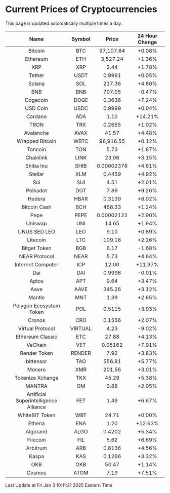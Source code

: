 # Current Prices of Cryptocurrencies
This page is updated automatically multiple times a day.

| Name | Symbol | Price | 24 Hour Change |
| :---: |:---:| :---: | :---: |
| Bitcoin | BTC | 97,107.64 | +0.08% |
| Ethereum | ETH | 3,527.24 | +1.36% |
| XRP | XRP | 2.44 | +1.78% |
| Tether | USDT | 0.9991 | +0.05% |
| Solana | SOL | 217.36 | +4.80% |
| BNB | BNB | 707.05 | -0.47% |
| Dogecoin | DOGE | 0.3636 | +7.24% |
| USD Coin | USDC | 0.9999 | +0.04% |
| Cardano | ADA | 1.10 | +14.21% |
| TRON | TRX | 0.2655 | +1.02% |
| Avalanche | AVAX | 41.57 | +4.48% |
| Wrapped Bitcoin | WBTC | 96,916.55 | +0.12% |
| Toncoin | TON | 5.73 | +1.87% |
| Chainlink | LINK | 23.06 | +3.15% |
| Shiba Inu | SHIB | 0.00002376 | +4.61% |
| Stellar | XLM | 0.4459 | +4.92% |
| Sui | SUI | 4.51 | +2.01% |
| Polkadot | DOT | 7.89 | +9.26% |
| Hedera | HBAR | 0.3139 | +8.02% |
| Bitcoin Cash | BCH | 468.33 | +1.24% |
| Pepe | PEPE | 0.00002122 | +2.90% |
| Uniswap | UNI | 14.65 | +1.94% |
| UNUS SED LEO | LEO | 9.10 | +0.89% |
| Litecoin | LTC | 109.18 | +2.26% |
| Bitget Token | BGB | 6.17 | -1.68% |
| NEAR Protocol | NEAR | 5.73 | +4.64% |
| Internet Computer | ICP | 12.00 | +11.97% |
| Dai | DAI | 0.9996 | -0.01% |
| Aptos | APT | 9.64 | +3.47% |
| Aave | AAVE | 345.26 | +3.12% |
| Mantle | MNT | 1.39 | +2.65% |
| Polygon Ecosystem Token | POL | 0.5115 | +3.93% |
| Cronos | CRO | 0.1556 | +2.07% |
| Virtual Protocol | VIRTUAL | 4.23 | -9.02% |
| Ethereum Classic | ETC | 27.88 | +4.13% |
| VeChain | VET | 0.05162 | +7.91% |
| Render Token | RENDER | 7.92 | +3.83% |
| bittensor | TAO | 556.91 | +5.77% |
| Monero | XMR | 201.56 | +3.01% |
| Tokenize Xchange | TKX | 45.29 | +5.38% |
| MANTRA | OM | 3.88 | +2.05% |
| Artificial Superintelligence Alliance | FET | 1.49 | +6.67% |
| WhiteBIT Token | WBT | 24.71 | +0.00% |
| Ethena | ENA | 1.20 | +12.63% |
| Algorand | ALGO | 0.4202 | +5.34% |
| Filecoin | FIL | 5.62 | +6.69% |
| Arbitrum | ARB | 0.8136 | +4.56% |
| Kaspa | KAS | 0.1266 | +3.32% |
| OKB | OKB | 50.47 | +1.14% |
| Cosmos | ATOM | 7.19 | +7.51% |

Last Update at Fri Jan  3 10:11:21 2025 Eastern Time